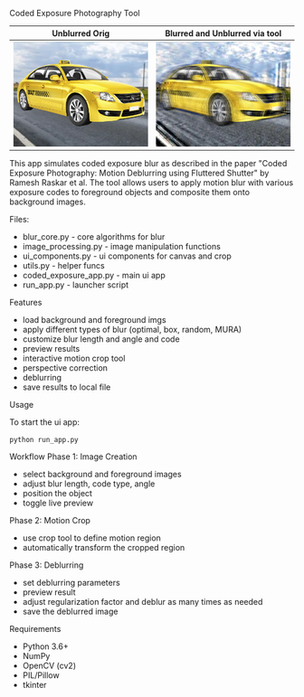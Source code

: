Coded Exposure Photography Tool

Unblurred Orig             |  Blurred and Unblurred via tool
:-------------------------:|:-------------------------:
![alt text](https://github.com/BenjaminGao99/Coded-Photography-Simulator/blob/main/output/aligned_reference_angle0.0.png?raw=true)  |  ![alt text](https://github.com/BenjaminGao99/Coded-Photography-Simulator/blob/main/output/deblurred_angle0.0.png?raw=true)


This app simulates coded exposure blur as described in the paper "Coded Exposure Photography: Motion Deblurring using Fluttered Shutter" by Ramesh Raskar et al. The tool allows users to apply motion blur with various exposure codes to foreground objects and composite them onto background images.

Files:
- blur_core.py - core algorithms for blur
- image_processing.py - image manipulation functions 
- ui_components.py - ui components for canvas and crop
- utils.py - helper funcs
- coded_exposure_app.py - main ui app
- run_app.py - launcher script

Features
- load background and foreground imgs
- apply different types of blur (optimal, box, random, MURA)
- customize blur length and angle and code
- preview results
- interactive motion crop tool
- perspective correction
- deblurring
- save results to local file

Usage

To start the ui app:
```
python run_app.py
```

Workflow
Phase 1: Image Creation
- select background and foreground images
- adjust blur length, code type, angle
- position the object
- toggle live preview

Phase 2: Motion Crop
- use crop tool to define motion region
- automatically transform the cropped region

Phase 3: Deblurring
- set deblurring parameters
- preview result
- adjust regularization factor and deblur as many times as needed
- save the deblurred image

Requirements
- Python 3.6+
- NumPy
- OpenCV (cv2)
- PIL/Pillow
- tkinter 
